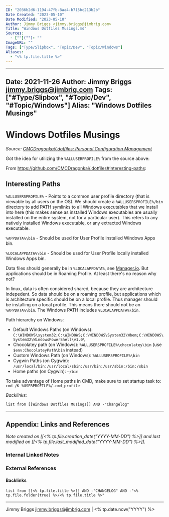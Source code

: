 ```yaml
---
ID: "2036b2d6-1194-47fb-8aa4-b715bc213b2b"
Date Created: "2023-05-10"
Date Modified: "2023-05-10"
Author: Jimmy Briggs <jimmy.briggs@jimbrig.com>
Title: "Windows Dotfiles Musings.md"
Sources: 
  - [""](""): ""
ImageURL: ""
Tags: ["Type/Slipbox", "Topic/Dev", "Topic/Windows"]
Aliases:
  - "<% tp.file.title %>"
---
```


---
Date: 2021-11-26
Author: Jimmy Briggs <jimmy.briggs@jimbrig.com>
Tags: ["#Type/Slipbox", "#Topic/Dev", "#Topic/Windows"]
Alias: "Windows Dotfiles Musings"
---

# Windows Dotfiles Musings

*Source: [CMCDragonkai/.dotfiles: Personal Configuration Management](https://github.com/CMCDragonkai/.dotfiles)*

Got the idea for utilizing the `%ALLUSERPROFILE%` from the source above:

From <https://github.com/CMCDragonkai/.dotfiles#interesting-paths>:

## Interesting Paths

`%ALLUSERSPROFILE%` - Points to a common user profile directory (that is viewable by all users on the OS). We should create a `%ALLUSERSPROFILE%/bin` directory to add PATH symlinks to all Windows executables that we install into here (this makes sense as installed Windows executables are usually installed on the entire system, not for a particular user). This refers to any natively installed Windows executable, or any extracted Windows executable.

`%APPDATA%\bin` - Should be used for User Profile installed Windows Apps bin. 

`%LOCALAPPDATA%\bin` - Should be used for User Profile locally installed Windows Apps bin.

Data files should generally be in `%LOCALAPPDATA%`, see [Manager.io](). But applications should be in Roaming Profile. At least there's no reason why not?

In linux, data is often considered shared, because they are architecture indepedent. So data should be on a roaming profile, but applications which is architecture specific should be on a local profile. Thus manager should be installing on a local profile. This means there should not be an `%APPDATA%\bin`. The Windows PATH includes `%LOCALAPPDATA%\bin`.

Path hierarchy on Windows:

-   Default Windows Paths (on Windows): `C:\WINDOWS\system32;C:\WINDOWS;C:\WINDOWS\System32\Wbem;C:\WINDOWS\System32\WindowsPowerShell\v1.0\`
-   Chocolatey path (on Windows): `%ALLUSERSPROFILE%\chocolatey\bin` (use `$env:ChocolateyPath\bin` instead)
-   Custom Windows Path (on Windows): `%ALLUSERSPROFILE%\bin`
-   Cygwin Paths (on Cygwin): `/usr/local/bin:/usr/local/sbin:/usr/bin:/usr/sbin:/bin:/sbin`
-   Home paths (on Cygwin): `~/bin`

To take advantage of Home paths in CMD, make sure to set startup task to: `cmd /K %USERPROFILE%/.cmd_profile`

*Backlinks:*

```dataview
list from [[Windows Dotfiles Musings]] AND -"Changelog"
```

***

## Appendix: Links and References

*Note created on [[<% tp.file.creation_date("YYYY-MM-DD") %>]] and last modified on [[<% tp.file.last_modified_date("YYYY-MM-DD") %>]].*

### Internal Linked Notes

### External References

#### Backlinks

```dataview
list from [[<% tp.file.title %>]] AND -"CHANGELOG" AND -"<% tp.file.folder(true) %>/<% tp.file.title %>"
```


***

Jimmy Briggs <jimmy.briggs@jimbrig.com> | <% tp.date.now("YYYY") %>